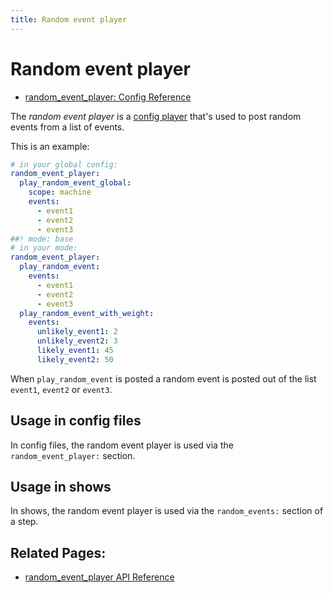 ```yaml
---
title: Random event player
---
```


# Random event player

* [random_event_player: Config Reference](../config/random_event_player.md)

The *random event player* is a [config player](index.md)
that's used to post random events from a list of events.

This is an example:

``` yaml
# in your global config:
random_event_player:
  play_random_event_global:
    scope: machine
    events:
      - event1
      - event2
      - event3
##! mode: base
# in your mode:
random_event_player:
  play_random_event:
    events:
      - event1
      - event2
      - event3
  play_random_event_with_weight:
    events:
      unlikely_event1: 2
      unlikely_event2: 3
      likely_event1: 45
      likely_event2: 50
```

When `play_random_event` is posted a random event is posted
out of the list `event1`, `event2` or
`event3`.

## Usage in config files

In config files, the random event player is used via the
`random_event_player:` section.

## Usage in shows

In shows, the random event player is used via the `random_events:`
section of a step.

## Related Pages:

* [random_event_player API Reference](../code/api_reference/config_players/random_event_player.md)
